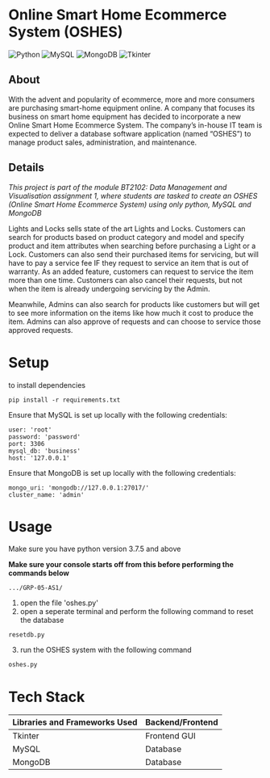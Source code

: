 # Online Smart Home Ecommerce System (OSHES)
<img alt="Python" src="https://img.shields.io/badge/python%20-%2314354C.svg?&style=for-the-badge&logo=python&logoColor=white"/> <img alt="MySQL" src="https://img.shields.io/badge/MySQL-00000F?style=for-the-badge&logo=mysql&logoColor=white"/> ![MongoDB](https://img.shields.io/badge/MongoDB-%234ea94b.svg?style=for-the-badge&logo=mongodb&logoColor=white) ![Tkinter](https://img.shields.io/badge/Tkinter-%234ea94b.svg?style=for-the-badge&logo=tkinter&logoColor=orange)
## About

With the advent and popularity of ecommerce, more and more consumers are purchasing smart-home equipment online. A company that focuses its business on smart home equipment has decided to incorporate a new Online Smart Home Ecommerce System. The company’s in-house IT team is expected to deliver a database software application (named “OSHES”) to manage product sales, administration, and maintenance.

## Details
_This project is part of the module BT2102: Data Management and Visualisation assignment 1, where students are tasked to create an OSHES (Online Smart Home Ecommerce System) using only python, MySQL and MongoDB_

Lights and Locks sells state of the art Lights and Locks. Customers can search for products based on product category and model and specify product and item attributes when searching before purchasing a Light or a Lock. Customers can also send their purchased items for servicing, but will have to pay a service fee IF they request to service an item that is out of warranty. As an added feature, customers can request to service the item more than one time. Customers can also cancel their requests, but not when the item is already undergoing servicing by the Admin.

Meanwhile, Admins can also search for products like customers but will get to see more information on the items like how much it cost to produce the item. Admins can also approve of requests and can choose to service those approved requests.

# Setup 
to install dependencies


```pip install -r requirements.txt```

Ensure that MySQL is set up locally with the following credentials:
```
user: 'root'
password: 'password'
port: 3306
mysql_db: 'business'
host: '127.0.0.1'
```

Ensure that MongoDB is set up locally with the following credentials:
```
mongo_uri: 'mongodb://127.0.0.1:27017/'
cluster_name: 'admin'
```

# Usage
Make sure you have python version 3.7.5 and above

**Make sure your console starts off from this before performing the commands below**
```
.../GRP-05-AS1/
```

1) open the file 'oshes.py'
2) open a seperate terminal and perform the following command to reset the database
```
resetdb.py 
```
3) run the OSHES system with the following command
```
oshes.py
```

# Tech Stack
| Libraries and Frameworks Used| Backend/Frontend     |
| ----------- | ---------- |
| Tkinter     | Frontend GUI |
| MySQL   | Database |
| MongoDB | Database |
